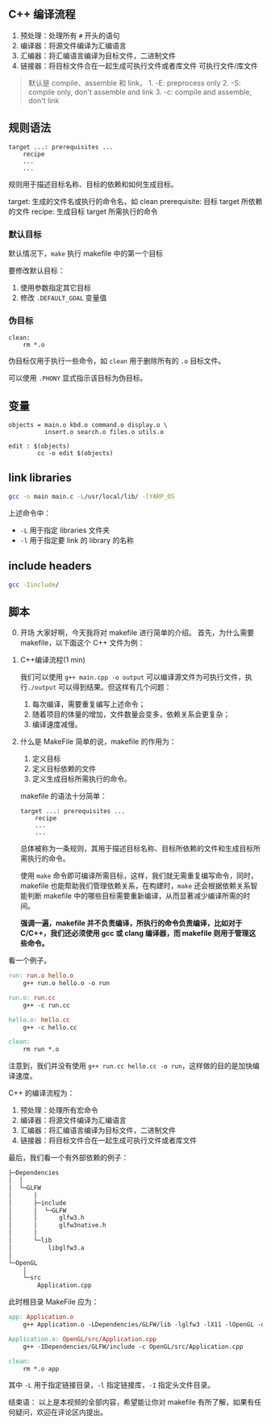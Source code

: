 ## C++ 编译流程

1. 预处理：处理所有 `#` 开头的语句
2. 编译器：将源文件编译为汇编语言
3. 汇编器：将汇编语言编译为目标文件，二进制文件
4. 链接器：将目标文件合在一起生成可执行文件或者库文件
可执行文件/库文件

> 默认是 compile、assemble 和 link。
	1. -E: preprocess only
	2. -S: compile only, don't assemble and link
	3. -c: compile and assemble, don't link

## 规则语法

```make
target ...: prerequisites ...
	recipe
	...
	...
```

规则用于描述目标名称、目标的依赖和如何生成目标。

target: 生成的文件名或执行的命令名，如 clean
prerequisite: 目标 target 所依赖的文件
recipe: 生成目标 target 所需执行的命令

### 默认目标

默认情况下，`make` 执行 makefile 中的第一个目标

要修改默认目标：
1. 使用参数指定其它目标
2. 修改 `.DEFAULT_GOAL` 变量值

### 伪目标

```make
clean:
	rm *.o
```

伪目标仅用于执行一些命令，如 `clean` 用于删除所有的 `.o` 目标文件。

可以使用 `.PHONY` 显式指示该目标为伪目标。

## 变量

```make
objects = main.o kbd.o command.o display.o \
          insert.o search.o files.o utils.o

edit : $(objects)
        cc -o edit $(objects)
```


## link libraries

```sh
gcc -o main main.c -L/usr/local/lib/ -lYARP_OS
```

上述命令中：

- `-L` 用于指定 libraries 文件夹
- `-l` 用于指定要 link 的 library 的名称

## include headers

```sh
gcc -Iinclude/
```

## 脚本

0. 开场
	大家好啊，今天我将对 makefile 进行简单的介绍。
	首先，为什么需要 makefile，以下面这个 C++ 文件为例：
1. C++编译流程(1 min)
	
	我们可以使用 `g++ main.cpp -o output` 可以编译源文件为可执行文件，执行`./output` 可以得到结果。但这样有几个问题：
	1. 每次编译，需要重复编写上述命令；
	2. 随着项目的体量的增加，文件数量会变多，依赖关系会更复杂；
	3. 编译速度减慢。
2. 什么是 MakeFile
	简单的说，makefile 的作用为：
	1. 定义目标
	2. 定义目标依赖的文件
	3. 定义生成目标所需执行的命令。

	makefile 的语法十分简单：

	```make
	target ...: prerequisites ...
		recipe
		...
		...
	```
	
	总体被称为一条规则，其用于描述目标名称、目标所依赖的文件和生成目标所需执行的命令。

	使用 `make` 命令即可编译所需目标，这样，我们就无需重复编写命令，同时，makefile 也能帮助我们管理依赖关系，在构建时，`make` 还会根据依赖关系智能判断 makefile 中的哪些目标需要重新编译，从而显著减少编译所需的时间。
	
	**强调一遍，makefile 并不负责编译，所执行的命令负责编译，比如对于 C/C++，我们还必须使用 gcc 或 clang 编译器，而 makefile 则用于管理这些命令。**

看一个例子。

```makefile
run: run.o hello.o
	g++ run.o hello.o -o run

run.o: run.cc
	g++ -c run.cc

hello.o: hello.cc
	g++ -c hello.cc 

clean:
	rm run *.o
```

注意到，我们并没有使用 `g++ run.cc hello.cc -o run`，这样做的目的是加快编译速度。

C++ 的编译流程为：
1. 预处理：处理所有宏命令
2. 编译器：将源文件编译为汇编语言
3. 汇编器：将汇编语言编译为目标文件，二进制文件
4. 链接器：将目标文件合在一起生成可执行文件或者库文件

最后，我们看一个有外部依赖的例子：

```makefile
├─Dependencies
│  │
│  └─GLFW
│      │
│      ├─include
│      │  └─GLFW
│      │      glfw3.h
│      │      glfw3native.h
│      │
│      └─lib
│          libglfw3.a
│
└─OpenGL
    │
    └─src
		Application.cpp
```

此时根目录 MakeFile 应为：

```makefile
app: Application.o
	g++ Application.o -LDependencies/GLFW/lib -lglfw3 -lX11 -lOpenGL -o app

Application.o: OpenGL/src/Application.cpp
	g++ -IDependencies/GLFW/include -c OpenGL/src/Application.cpp

clean:
	rm *.o app
```

其中 `-L` 用于指定链接目录，`-l` 指定链接库，`-I` 指定头文件目录。

结束语：
以上是本视频的全部内容，希望能让你对 makefile 有所了解，如果有任何疑问，欢迎在评论区内提出。

